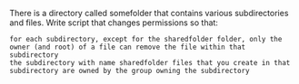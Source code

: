 There is a directory called somefolder that contains various subdirectories and files. Write script that changes permissions so that:

    for each subdirectory, except for the sharedfolder folder, only the owner (and root) of a file can remove the file within that subdirectory
    the subdirectory with name sharedfolder files that you create in that subdirectory are owned by the group owning the subdirectory
